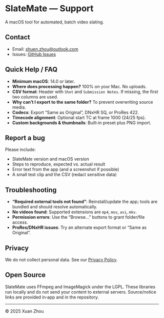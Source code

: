 # SlateMate — Support

A macOS tool for automated, batch video slating.

## Contact
- Email: [shuen.zhou@outlook.com](mailto:shuen.zhou@outlook.com)
- Issues: [GitHub Issues](https://github.com/YOUR_GH_USERNAME/SlateMate/issues)

## Quick Help / FAQ
- **Minimum macOS**: 14.0 or later.
- **Where does processing happen?** 100% on your Mac. No uploads.
- **CSV format**: Header with `Shot` and `Submission Notes`. If missing, the first two columns are used.
- **Why can’t I export to the same folder?** To prevent overwriting source media.
- **Codecs**: Export “Same as Original”, DNxHR SQ, or ProRes 422.
- **Timecode alignment**: Optional start TC at frame 1000 (24/25 fps).
- **Custom backgrounds & thumbnails**: Built‑in preset plus PNG import.

## Report a bug
Please include:
- SlateMate version and macOS version
- Steps to reproduce, expected vs. actual result
- Error text from the app (and a screenshot if possible)
- A small test clip and the CSV (redact sensitive data)

## Troubleshooting
- **“Required external tools not found”**: Reinstall/update the app; tools are bundled and should resolve automatically.
- **No videos found**: Supported extensions are `mp4`, `mov`, `avi`, `mkv`.
- **Permission errors**: Use the “Browse…” buttons to grant folder/file access.
- **ProRes/DNxHR issues**: Try an alternate export format or “Same as Original”.

## Privacy
We do not collect personal data. See our [Privacy Policy](https://shuenzhou.github.io/SlateMate-privacy/).

## Open Source
SlateMate uses FFmpeg and ImageMagick under the LGPL. These libraries run locally and do not send your content to external servers. Source/notice links are provided in‑app and in the repository.


---

© 2025 Xuan Zhou
